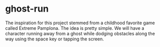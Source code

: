 # ghost-run
The inspiration for this project stemmed from a childhood favorite game called Extreme Pamplona. The idea is pretty simple. We will have a character running away from a ghost while dodging obstacles along the way using the space key or tapping the screen.
